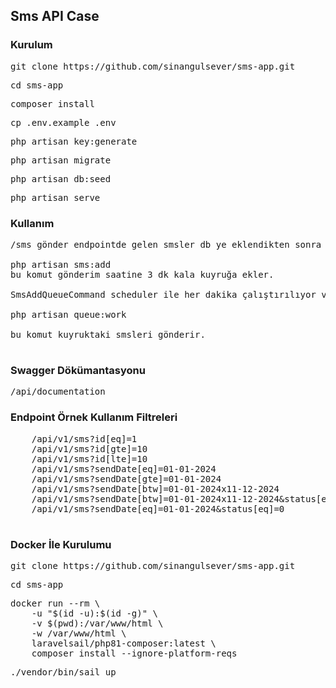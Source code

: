 
## Sms API Case

### Kurulum

<pre>git clone https://github.com/sinangulsever/sms-app.git</pre>
<pre>cd sms-app</pre>
<pre>composer install</pre>
<pre>cp .env.example .env</pre>
<pre>php artisan key:generate</pre>
<pre>php artisan migrate</pre>
<pre>php artisan db:seed</pre>
<pre>php artisan serve</pre>

### Kullanım

<pre>/sms gönder endpointde gelen smsler db ye eklendikten sonra gönderim saatine 3 dk kala kuyruğa eklenip kuyrukta gönderme işlemi sağlanıyor.

php artisan sms:add
bu komut gönderim saatine 3 dk kala kuyruğa ekler.

SmsAddQueueCommand scheduler ile her dakika çalıştırılıyor ve kuyruğa eklenen smsler SendSmsJob ile gönderiliyor.

php artisan queue:work 

bu komut kuyruktaki smsleri gönderir.
    
</pre>

### Swagger Dökümantasyonu
<pre>/api/documentation</pre>

### Endpoint  Örnek Kullanım Filtreleri

<pre>
    /api/v1/sms?id[eq]=1
    /api/v1/sms?id[gte]=10
    /api/v1/sms?id[lte]=10
    /api/v1/sms?sendDate[eq]=01-01-2024
    /api/v1/sms?sendDate[gte]=01-01-2024
    /api/v1/sms?sendDate[btw]=01-01-2024x11-12-2024
    /api/v1/sms?sendDate[btw]=01-01-2024x11-12-2024&status[eq]=1
    /api/v1/sms?sendDate[eq]=01-01-2024&status[eq]=0

</pre>


### Docker İle Kurulumu
<pre>git clone https://github.com/sinangulsever/sms-app.git</pre>
<pre>cd sms-app</pre>
<pre>docker run --rm \
    -u "$(id -u):$(id -g)" \
    -v $(pwd):/var/www/html \
    -w /var/www/html \
    laravelsail/php81-composer:latest \
    composer install --ignore-platform-reqs
</pre>
<pre>./vendor/bin/sail up</pre>




